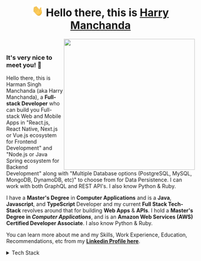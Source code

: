 <h1 align="center"><img src="https://raw.githubusercontent.com/ABSphreak/ABSphreak/master/gifs/Hi.gif" width="30" height="30"> Hello there, this is <a href="https://www.linkedin.com/in/harrymanchanda">Harry Manchanda</a></h1>

<img align="right" src="https://user-images.githubusercontent.com/4970624/102078863-a7889d80-3e31-11eb-917c-80b590fd3a66.png" height="350" width="350" />

<p>&nbsp;</p>

### It's very nice to meet you! 🙌

Hello there, this is Harman Singh Manchanda (aka Harry Manchanda), a **Full-stack Developer** who can build you Full-stack Web and Mobile Apps in "React.js, React Native, Next.js or Vue.js ecosystem for Frontend Development" and "Node.js or Java Spring ecosystem for Backend Development" along with "Multiple Database options (PostgreSQL, MySQL, MongoDB, DynamoDB, etc)" to choose from for Data Persistence. I can work with both GraphQL and REST API's. I also know Python & Ruby.

I have a **Master's Degree** in **Computer Applications** and is a **Java**, **Javascript**, and **TypeScript** Developer and my current **Full Stack Tech-Stack** revolves around that for building **Web Apps** & **APIs**. I hold a **Master's Degree in _Computer Applications_**, and is an **Amazon Web Services (AWS) Certified Developer Associate**. I also know Python & Ruby.

You can learn more about me and my Skills, Work Experience, Education, Recommendations, etc from my [**Linkedin Profile here**](https://www.linkedin.com/in/harrymanchanda/).

<details>
  <summary>Tech Stack</summary>
  <h2>🏄‍♂️ Harry's Tech Toolbox 🧰:</h2>
  
  <code><img alt="HTML 5" title="HTML 5" height="50" src="https://cdn-icons-png.flaticon.com/512/888/888859.png" /></code>
  <code><img alt="CSS 3" title="CSS 3" height="50" src="https://cdn-icons-png.flaticon.com/512/919/919826.png" /></code>
  <code><img alt="Sass/SCSS" title="Sass/SCSS" height="50" src="https://cdn-icons-png.flaticon.com/512/919/919831.png" /></code>
  <code><img alt="JavaScript" title="JavaScript" height="50" src="https://cdn-icons-png.flaticon.com/512/541/541552.png" /></code>
  <code><img alt="TypeScript" title="TypeScript" height="50" src="https://cdn-icons-png.flaticon.com/512/541/541500.png" /></code>
  <code><img alt="Java" title="Java" height="50" src="https://upload.wikimedia.org/wikipedia/en/thumb/3/30/Java_programming_language_logo.svg/1200px-Java_programming_language_logo.svg.png" /></code>
  <code><img alt="Spring" title="Spring" height="50" src="https://spring.io/img/spring.svg" /></code>
  <code><img alt="JSX" title="JSX" height="50" src="https://cdn-icons-png.flaticon.com/512/541/541490.png" /></code>
  <code><img alt="TSX" title="TSX" height="50" src="https://cdn-icons-png.flaticon.com/512/541/541501.png" /></code>
  <code><img alt="CSS-in-JS" title="CSS-in-JS" height="50" src="https://www.drupal.org/files/project-images/minify-css-javascript.png" /></code>
  <code><img alt="Ruby" title="Ruby" height="50" src="https://upload.wikimedia.org/wikipedia/commons/7/73/Ruby_logo.svg" /></code>
  <code><img alt="Ruby on Rails" title="Ruby on Rails" height="50" src="https://upload.wikimedia.org/wikipedia/commons/6/62/Ruby_On_Rails_Logo.svg" /></code>
  <code><img alt="Python" title="Python" height="50" src="https://cdn-icons-png.flaticon.com/512/1387/1387537.png" /></code>
  <code><img alt="JSON" title="JSON" height="50" src="https://cdn-icons-png.flaticon.com/512/541/541488.png" /></code>
  <code><img alt="YAML" title="YAML" height="50" src="https://cdn-icons-png.flaticon.com/512/187/187689.png" /></code>
  <code><img alt="Node.js" title="Node.js" height="50" src="https://cdn-icons-png.flaticon.com/512/919/919825.png" /></code>
  <code><img alt="Nodemailer" title="Nodemailer" height="50" src="https://nodemailer.com/nm_logo_200x136.png" /></code>
  <code><img alt="Webpack" title="Webpack" height="50" src="https://raw.githubusercontent.com/webpack/media/master/logo/icon.svg" /></code>
  <code><img alt="Gulp" title="Gulp" height="50" src="https://upload.wikimedia.org/wikipedia/commons/7/72/Gulp.js_Logo.svg" /></code>
  <code><img alt="Zurb Foundation" title="Zurb Foundation" height="50" src="https://get.foundation/assets/img/learn/features/svgs/code-reduction-01.svg" /></code>
  <code><img alt="Bootstrap" title="Bootstrap" height="50" src="https://upload.wikimedia.org/wikipedia/commons/b/b2/Bootstrap_logo.svg" /></code>
  <code><img alt="Semantic UI" title="Semantic UI" height="50" src="https://cdn.worldvectorlogo.com/logos/semantic-ui.svg" /></code>
  <code><img alt="ANT Design" title="ANT Design" height="50" src="https://gw.alipayobjects.com/zos/rmsportal/KDpgvguMpGfqaHPjicRK.svg" /></code>
  <code><img alt="Tailwind CSS" title="Tailwind CSS" height="50" src="https://tailwindcss.com/_next/static/media/tailwindcss-mark.3c5441fc7a190fb1800d4a5c7f07ba4b1345a9c8.svg" /></code>
  <code><img alt="Chakra UI" title="Chakra UI" height="50" src="https://img.stackshare.io/service/12421/rzylUjaf_400x400.jpg" /></code>
  <code><img alt="Styled Components" title="Styled Components" height="50" src="https://raw.githubusercontent.com/styled-components/brand/master/styled-components.svg" /></code>
  <code><img alt="Vue.js" title="Vue.js" height="50" src="https://upload.wikimedia.org/wikipedia/commons/9/95/Vue.js_Logo_2.svg" /></code>
  <code><img alt="Vuetify.js" title="Vuetify.js" height="50" src="https://seeklogo.com/images/V/vuetify-logo-3BCF73C928-seeklogo.com.png" /></code>
  <code><img alt="Ant Design Vue" title="Ant Design Vue" height="50" src="https://svgur.com/i/QxA.svg" /></code>
  <code><img alt="Nuxt.js" title="Nuxt.js" height="50" src="https://nuxtjs.org/design-kit/colored-logo.svg" /></code>
  <code><img alt="React.js" title="React.js" height="50" src="https://upload.wikimedia.org/wikipedia/commons/a/a7/React-icon.svg" /></code>
  <code><img alt="Preact.js" title="Preact.js" height="50" src="https://avatars0.githubusercontent.com/u/26872990" /></code>
  <code><img alt="Redux.js" title="Redux.js" height="50" src="https://upload.wikimedia.org/wikipedia/commons/4/49/Redux.png" /></code>
  <code><img alt="Semantic UI React" title="Semantic UI React" height="50" src="https://react.semantic-ui.com/logo.png" /></code>
  <code><img alt="Next.js" title="Next.js" height="50" src="https://cdn.worldvectorlogo.com/logos/next-js.svg" /></code>
  <code><img alt="Postman" title="Postman" height="50" src="https://seeklogo.com/images/P/postman-logo-0087CA0D15-seeklogo.com.png" /></code>
  <code><img alt="REST API" title="Rest API" height="50" src="https://cdn-icons-png.flaticon.com/512/2091/2091704.png" /></code>
  <code><img alt="GraphQL" title="GraphQL" height="50" src="https://upload.wikimedia.org/wikipedia/commons/1/17/GraphQL_Logo.svg" /></code>
  <code><img alt="TypeGraphQL" title="TypeGraphQL" height="50" src="https://typegraphql.com/img/logo.png" /></code>
  <code><img alt="Nest.js" title="Nest.js" height="50" src="https://d33wubrfki0l68.cloudfront.net/e937e774cbbe23635999615ad5d7732decad182a/26072/logo-small.ede75a6b.svg" /></code>
  <code><img alt="Prisma" title="Prisma" height="50" src="https://seeklogo.com/images/P/prisma-logo-3805665B69-seeklogo.com.png" /></code>
  <code><img alt="Apollo GraphQL" title="Apollo GraphQL" height="50" src="https://seeklogo.com/images/A/apollo-logo-DC7DD3C444-seeklogo.com.png" /></code>
  <code><img alt="URQL" title="URQL" height="50" src="https://svgshare.com/i/QwM.svg" /></code>
  <code><img alt="Nexus.js" title="Nexus.js" height="50" src="https://i.imgur.com/Y5BgDGl.png" /></code>
  <code><img alt="Sequelize ORM" title="Sequelize ORM" height="50" src="https://sequelize.org/img/logo.svg" /></code>
  <code><img alt="TypeORM" title="TypeORM" height="50" src="https://avatars2.githubusercontent.com/u/20165699" /></code>
  <code><img alt="MySQL" title="MySQL" height="50" src="https://upload.wikimedia.org/wikipedia/de/d/dd/MySQL_logo.svg" /></code>
  <code><img alt="PostgreSQL" title="PostgreSQL" height="50" src="https://upload.wikimedia.org/wikipedia/commons/2/29/Postgresql_elephant.svg" /></code>
  <code><img alt="MongoDB" title="MongoDB" height="50" src="https://cdn.iconscout.com/icon/free/png-512/mongodb-3-1175138.png" /></code>
  <code><img alt="Amazon DynamoDB" title="Amazon DynamoDB" height="50" src="https://upload.wikimedia.org/wikipedia/commons/f/fd/DynamoDB.png" /></code>
  <code><img alt="Redis" title="Redis" height="50" src="https://cdn.iconscout.com/icon/free/png-512/redis-3-1175053.png" /></code>
  <code><img alt="Vercel" title="Vercel" height="50" src="https://assets.vercel.com/image/upload/v1588805858/repositories/vercel/logo.png" /></code>
  <code><img alt="Netlify" title="Netlify" height="50" src="https://seeklogo.com/images/N/netlify-logo-758722CDF4-seeklogo.com.png" /></code>
  <code><img alt="Serverless Framework" title="Serverless Framework" height="50" src="https://s3-us-west-2.amazonaws.com/assets.site.serverless.com/logos/Serverless_mark_black_400x400_v3%402x.jpg" /></code>
  <code><img alt="Docker" title="Docker" height="50" src="https://www.docker.com/wp-content/uploads/2022/03/Moby-logo.png.webp" /></code>
  <code><img alt="Kubernetes" title="Kubernetes" height="50" src="https://raw.githubusercontent.com/kubernetes/kubernetes/master/logo/logo.png" /></code>
  <code><img alt="Homebrew" title="Homebrew" height="50" src="https://brew.sh/assets/img/homebrew-256x256.png" /></code>
  <code><img alt="Git" title="Git" height="50" src="https://cdn-icons-png.flaticon.com/512/2680/2680847.png" /></code>
  <code><img alt="VSCode" title="VSCode" height="50" src="https://upload.wikimedia.org/wikipedia/commons/9/9a/Visual_Studio_Code_1.35_icon.svg" /></code>
  <code><img alt="MySQL Workbench" title="MySQL Workbench" height="50" src="https://upload.wikimedia.org/wikipedia/commons/thumb/0/0e/Antu_mysql-workbench.svg/240px-Antu_mysql-workbench.svg.png" /></code>
  <code><img alt="PG Admin" title="PG Admin" height="50" src="https://upload.wikimedia.org/wikipedia/commons/thumb/c/c0/Antu_pgadmin.svg/240px-Antu_pgadmin.svg.png" /></code>
  <code><img alt="Studio 3T" title="Studio 3T" height="50" src="https://www.realwire.com/writeitfiles/studio-3t-logo-green-on-white.jpg" /></code>
  <code><img alt="Github" title="Github" height="50" src="https://cdn-icons-png.flaticon.com/512/733/733609.png" /></code>
  <code><img alt="Gitlab" title="Gitlab" height="50" src="https://about.gitlab.com/images/press/press-kit-icon.svg" /></code>
  <code><img alt="Stripe" title="Stripe" height="50" src="https://upload.wikimedia.org/wikipedia/commons/b/ba/Stripe_Logo%2C_revised_2016.svg" /></code>
</details>

